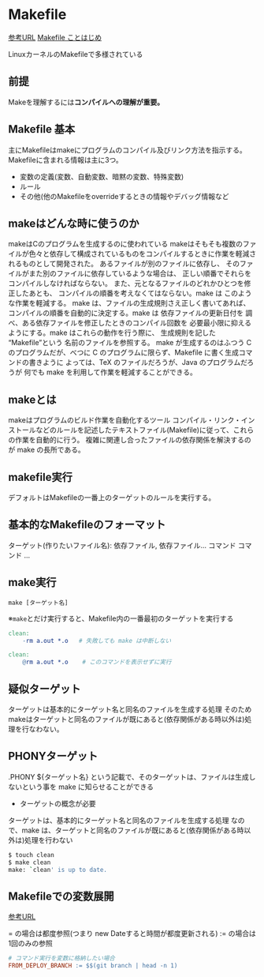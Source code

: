 # Makefile

[参考URL](http://masahir0y.blogspot.com/2012/02/linuxmakefile-4.html)
[Makefile ことはじめ](https://qiita.com/kasei-san/items/ad25df63260e86c5cc71)

LinuxカーネルのMakefileで多様されている

## 前提

Makeを理解するには**コンパイルへの理解が重要。**

## Makefile 基本

主にMakefileはmakeにプログラムのコンパイル及びリンク方法を指示する。
Makefileに含まれる情報は主に3つ。

- 変数の定義(変数、自動変数、暗黙の変数、特殊変数)
- ルール
- その他(他のMakefileをoverrideするときの情報やデバッグ情報など

## makeはどんな時に使うのか

makeはCのプログラムを生成するのに使われている
makeはそもそも複数のファイルが色々と依存して構成されているものをコンパイルするときに作業を軽減されるものとして開発された。
あるファイルが別のファイルに依存し、 そのファイルがまた別のファイルに依存しているような場合は、 正しい順番でそれらをコンパイルしなければならない。 また、元となるファイルのどれかひとつを修正したあとも、 コンパイルの順番を考えなくてはならない。make は このような作業を軽減する。
make は、ファイルの生成規則さえ正しく書いてあれば、 コンパイルの順番を自動的に決定する。make は 依存ファイルの更新日付を 調べ、ある依存ファイルを修正したときのコンパイル回数を 必要最小限に抑えるようにする。make はこれらの動作を行う際に、 生成規則を記した “Makefile”という 名前のファイルを参照する。
make が生成するのはふつう C のプログラムだが、べつに C のプログラムに限らず、Makefile に書く生成コマンドの書きように よっては、TeX のファイルだろうが、Java のプログラムだろうが 何でも make を利用して作業を軽減することができる。

## makeとは

makeはプログラムのビルド作業を自動化するツール
コンパイル・リンク・インストールなどのルールを記述したテキストファイル(Makefile)に従って、これらの作業を自動的に行う。
複雑に関連し合ったファイルの依存関係を解決するのが make の長所である。

## makefile実行

デフォルトはMakefileの一番上のターゲットのルールを実行する。

## 基本的なMakefileのフォーマット

ターゲット(作りたいファイル名): 依存ファイル, 依存ファイル...
  コマンド
  コマンド
  ...

## make実行

`make [ターゲット名]`

※`make`とだけ実行すると、Makefile内の一番最初のターゲットを実行する

```Makefile
clean:
    -rm a.out *.o	# 失敗しても make は中断しない

clean:
    @rm a.out *.o    # このコマンドを表示せずに実行

```

## 疑似ターゲット

ターゲットは基本的にターゲット名と同名のファイルを生成する処理
そのためmakeはターゲットと同名のファイルが既にあると(依存関係がある時以外は)処理を行なわない。

## PHONYターゲット

.PHONY ${ターゲット名} という記載で、そのターゲットは、ファイルは生成しないという事を make に知らせることができる

- ターゲットの概念が必要

ターゲットは、基本的にターゲット名と同名のファイルを生成する処理
なので、make は、ターゲットと同名のファイルが既にあると(依存関係がある時以外は)処理を行わない

```sh
$ touch clean
$ make clean
make: `clean' is up to date.
```

## Makefileでの変数展開

[参考URL](https://www.nooozui.com/entry/20200129/1580277274)

= の場合は都度参照(つまり new Dateすると時間が都度更新される)
:= の場合は1回のみの参照

```Makefile
# コマンド実行を変数に格納したい場合
FROM_DEPLOY_BRANCH := $$(git branch | head -n 1)
```

